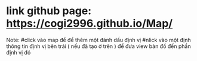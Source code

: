 # link github page: https://cogi2996.github.io/Map/
Note: 
#click vào map để để thêm một đánh dấu định vị
#nlick vào một định thông tin định vị bên trái ( nếu đã tạo ở trên ) để đưa view bản đồ đến phần định vị đó
